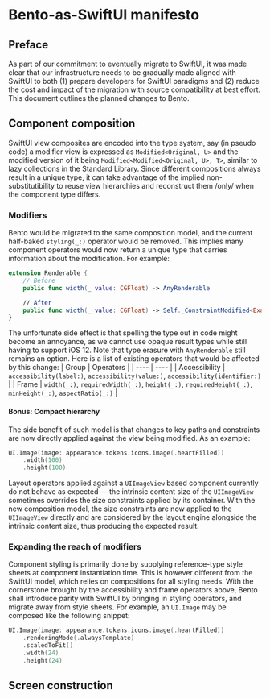 # Bento-as-SwiftUI manifesto
## Preface
As part of our commitment to eventually migrate to SwiftUI, it was made clear that our infrastructure needs to be gradually made aligned with SwiftUI to both (1) prepare developers for SwiftUI paradigms and (2) reduce the cost and impact of the migration with source compatibility at best effort.
This document outlines the planned changes to Bento.
## Component composition
SwiftUI view composites are encoded into the type system, say (in pseudo code) a modifier view is expressed as `Modified<Original, U>` and the modified version of it being `Modified<Modified<Original, U>, T>`, similar to lazy collections in the Standard Library. Since different compositions always result in a unique type, it can take advantage of the implied non-substitutibility to reuse view hierarchies and reconstruct them /only/ when the component type differs.
### Modifiers
Bento would be migrated to the same composition model, and the current half-baked `styling(_:)` operator would be removed. This implies many component operators would now return a unique type that carries information about the modification. For example:
```swift
extension Renderable {
	// Before
	public func width(_ value: CGFloat) -> AnyRenderable

	// After
	public func width(_ value: CGFloat) -> Self._ConstraintModified<ExactWidth>
}
```
The unfortunate side effect is that spelling the type out in code might become an annoyance, as we cannot use opaque result types while still having to support iOS 12. Note that type erasure with `AnyRenderable` still remains an option.
Here is a list of existing operators that would be affected by this change:
| Group | Operators |
| ---- | ---- |
| Accessibility | `accessibility(label:)`, `accessibility(value:)`, `accessibility(identifier:)` |
| Frame | `width(_:)`, `requiredWidth(_:)`, `height(_:)`, `requiredHeight(_:)`, `minHeight(_:)`, `aspectRatio(_:)` |
#### Bonus: Compact hierarchy
The side benefit of such model is that changes to key paths and constraints are now directly applied against the view being modified. As an example:
```swift
UI.Image(image: appearance.tokens.icons.image(.heartFilled))
    .width(100)
    .height(100)
```
Layout operators applied against a `UIImageView` based component currently do not behave as expected — the intrinsic content size of the `UIImageView` sometimes overrides the size constraints applied by its container. With the new composition model, the size constraints are now applied to the `UIImageView`  directly and are considered by the layout engine alongside the intrinsic content size, thus producing the expected result.
### Expanding the reach of modifiers
Component styling is primarily done by supplying reference-type style sheets at component instantiation time. This is however different from the SwiftUI model, which relies on compositions for all styling needs. 
With the cornerstone brought by the accessibility and frame operators above, Bento shall introduce parity with SwiftUI by bringing in styling operators, and migrate away from style sheets.
For example, an `UI.Image` may be composed like the following snippet:
```swift
UI.Image(image: appearance.tokens.icons.image(.heartFilled))
    .renderingMode(.alwaysTemplate)
    .scaledToFit()
    .width(24)
    .height(24)
```
## Screen construction
